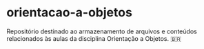 # orientacao-a-objetos
Repositório destinado ao armazenamento de arquivos e conteúdos relacionados às aulas da disciplina Orientação a Objetos. 🇧🇷
